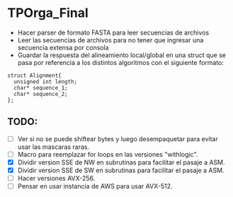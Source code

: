 # TPOrga_Final

* Hacer parser de formato FASTA para leer secuencias de archivos
* Leer las secuencias de archivos para no tener que ingresar una secuencia extensa por consola
* Guardar la respuesta del alineamiento local/global en una struct que se pasa por referencia a los distintos algoritmos con el siguiente formato: 
~~~~
struct Alignment{
  unsigned int length;
  char* sequence_1;
  char* sequence_2;
};
~~~~

## TODO:

- [ ] Ver si no se puede shiftear bytes y luego desempaquetar para evitar usar las mascaras raras.
- [ ] Macro para reemplazar for loops en las versiones "withlogic".
- [x] Dividir version SSE de NW en subrutinas para facilitar el pasaje a ASM.
- [x] Dividir version SSE de SW en subrutinas para facilitar el pasaje a ASM.
- [ ] Hacer versiones AVX-256.
- [ ] Pensar en usar instancia de AWS para usar AVX-512.
